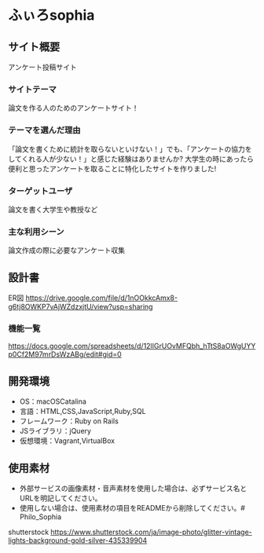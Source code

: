 # ふぃろsophia

## サイト概要
アンケート投稿サイト

### サイトテーマ
論文を作る人のためのアンケートサイト！

### テーマを選んだ理由
「論文を書くために統計を取らないといけない！」でも、「アンケートの協力をしてくれる人が少ない！」と感じた経験はありませんか?
大学生の時にあったら便利と思ったアンケートを取ることに特化したサイトを作りました!

### ターゲットユーザ
論文を書く大学生や教授など

### 主な利用シーン
論文作成の際に必要なアンケート収集

## 設計書
ER図
<https://drive.google.com/file/d/1nOOkkcAmx8-g6tj8OWKP7vAjWZdzxjtU/view?usp=sharing>
### 機能一覧
<https://docs.google.com/spreadsheets/d/12lIGrUOvMFQbh_hTtS8aOWgUYYp0Cf2M97mrDsWzABg/edit#gid=0>

## 開発環境
- OS：macOSCatalina
- 言語：HTML,CSS,JavaScript,Ruby,SQL
- フレームワーク：Ruby on Rails
- JSライブラリ：jQuery
- 仮想環境：Vagrant,VirtualBox

## 使用素材
- 外部サービスの画像素材・音声素材を使用した場合は、必ずサービス名とURLを明記してください。
- 使用しない場合は、使用素材の項目をREADMEから削除してください。# Philo_Sophia

shutterstock
<https://www.shutterstock.com/ja/image-photo/glitter-vintage-lights-background-gold-silver-435339904>

